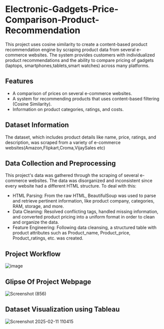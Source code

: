 # Electronic-Gadgets-Price-Comparison-Product-Recommendation
This project uses cosine similarity to create a content-based product recommendation engine by scraping product data from several e-commerce websites. The system provides customers with individualized product recommendations and the ability to compare pricing of gadgets (laptops, smartphones,tablets,smart watches) across many platforms.

## Features
-  A comparison of prices on several e-commerce websites.
-  A system for recommending products that uses content-based filtering (Cosine Similarity).
-  Information on product categories, ratings, and costs.

## Dataset Information
The dataset, which includes product details like name, price, ratings, and description, was scraped from a variety of e-commerce websites(Amazon,Flipkart,Croma,VijaySales etc)

## Data Collection and Preprocessing
This project's data was gathered through the scraping of several e-commerce websites. The data was disorganized and inconsistent since every website had a different HTML structure. To deal with this:

- HTML Parsing: From the raw HTML, BeautifulSoup was used to parse and retrieve pertinent information, like product company, categories, RAM, storage, and more.
- Data Cleaning: Resolved conflicting tags, handled missing information, and converted product pricing into a uniform format in order to clean and organize the data.
- Feature Engineering: Following data cleansing, a structured table with product attributes such as Product_name, Product_price, Product_ratings, etc. was created.

## Project Workflow


![image](https://github.com/user-attachments/assets/852611da-3349-40e1-bca0-817dac70a7b9)


## Glipse Of Project Webpage

![Screenshot (856)](https://github.com/user-attachments/assets/3d9d7f52-93ff-4118-b99e-6259f26524ee)



## Dataset Visualization using Tableau

![Screenshot 2025-02-11 110415](https://github.com/user-attachments/assets/b1c5fda4-59c6-4644-afb1-922dd54f577b)








